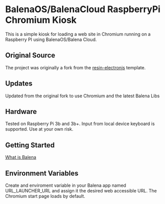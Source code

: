 # BalenaOS/BalenaCloud RaspberryPi Chromium Kiosk
This is a simple kiosk for loading a web site in Chromium running on a Raspberry PI using BalenaOS/Balena Cloud. 
## Original Source
The project was originally a fork from the [resin-electronjs](https://github.com/balena-io/resin-electronjs) template. 
## Updates
Updated from the original fork to use Chromium and the latest Balena Libs
## Hardware
Tested on Raspberry Pi 3b and 3b+. Input from local device keyboard is supported. Use at your own risk.
## Getting Started
[What is Balena](https://www.balena.io/what-is-balena/)
## Environment Variables
Create and enviroment variable in your Balena app named URL_LAUNCHER_URL and assign it the desired web accessible URL. The Chromium start page loads by default.

